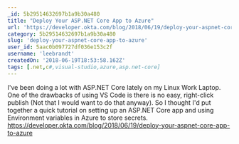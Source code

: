 ```yaml
---
_id: 5b29514632697b1a9b30a480
title: "Deploy Your ASP.NET Core App to Azure"
url: 'https://developer.okta.com/blog/2018/06/19/deploy-your-aspnet-core-app-to-azure'
category: 5b29514632697b1a9b30a480
slug: 'deploy-your-aspnet-core-app-to-azure'
user_id: 5aac0b097727df036e153c2f
username: 'leebrandt'
createdOn: '2018-06-19T18:53:58.162Z'
tags: [.net,c#,visual-studio,azure,asp.net-core]
---
```


I've been doing a lot with ASP.NET Core lately on my Linux Work Laptop. One of the drawbacks of using VS Code is there is no easy, right-click publish (Not that I would want to do that anyway). So I thought I'd put together a quick tutorial on setting up an ASP.NET Core app and using Environment variables in Azure to store secrets. https://developer.okta.com/blog/2018/06/19/deploy-your-aspnet-core-app-to-azure
